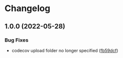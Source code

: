 # Changelog

## 1.0.0 (2022-05-28)


### Bug Fixes

* codecov upload folder no longer specified ([fb59dcf](https://github.com/misterhtmlcss/mastery-blog/commit/fb59dcf9aea27e8dc2195549dfb2f61ee9af4f38))
